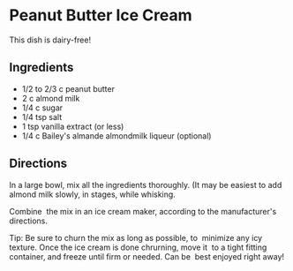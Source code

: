 # Peanut Butter Ice Cream

This dish is dairy-free!

## Ingredients
- 1/2 to 2/3 c peanut butter
- 2 c almond milk
- 1/4 c sugar
- 1/4 tsp salt
- 1 tsp vanilla extract (or less)
- 1/4 c Bailey's almande almondmilk liqueur (optional)

## Directions
In a large bowl, mix all the ingredients thoroughly. (It may be easiest to add almond milk slowly, in stages, while whisking.

Combine  the mix in an ice cream maker, according to the manufacturer's directions. 

Tip: Be sure to churn the mix as long as possible, to  minimize any icy texture. Once the ice cream is done chrurning, move it  to a tight fitting container, and freeze until firm or needed. Can be  best enjoyed right away!



